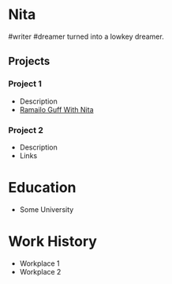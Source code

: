 # Nita
#writer #dreamer turned into a lowkey dreamer.

## Projects
### Project 1
- Description
- [Ramailo Guff With Nita](https://www.youtube.com/@RamailoGuffwithNita)

### Project 2
- Description
- Links

# Education
- Some University

# Work History
- Workplace 1
- Workplace 2
